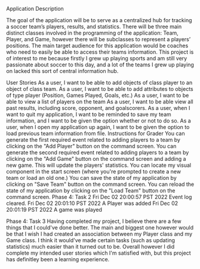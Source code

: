 Application Description

The goal of the application will be to serve as a centralized hub for tracking a soccer team’s players, results, and statistics. There will be three main distinct classes involved in the programming of the application: Team, Player, and Game, however there will be subclasses to represent a players’ positions. The main target audience for this application would be coaches who need to easily be able to access their teams information. This project is of interest to me because firstly I grew up playing sports and am still very passionate about soccer to this day, and a lot of the teams I grew up playing on lacked this sort of central information hub.

User Stories
As a user, I want to be able to add objects of class player to an object of class team.
As a user, I want to be able to add attributes to objects of type player (Position, Games Played, Goals, etc.)
As a user, I want to be able to view a list of players on the team
As a user, I want to be able view all past results, including score, opponent, and goalscorers.
As a user, when I want to quit my application, I want to be reminded to save my team information, and I want to be given the option whether or not to do so.
As a user, when I open my application up again, I want to be given the option to load previous team information from file.
Instructions for Grader
You can generate the first required event related to adding players to a team by clicking on the "Add Player" button on the command screen.
You can generate the second required event related to adding players to a team by clicking on the "Add Game" button on the command screen and adding a new game. This will update the players' statistics.
You can locate my visual component in the start screen (where you're prompted to create a new team or load an old one.)
You can save the state of my application by clicking on "Save Team" button on the command screen.
You can reload the state of my application by clicking on the "Load Team" button on the command screen.
Phase 4: Task 2
Fri Dec 02 20:00:57 PST 2022 Event log cleared. Fri Dec 02 20:01:10 PST 2022 A Player was added Fri Dec 02 20:01:19 PST 2022 A game was played

Phase 4: Task 3
Having completed my project, I believe there are a few things that I could've done better. The main and biggest one however would be that I wish I had created an association between my Player class and my Game class. I think it would've made certain tasks (such as updating statistics) much easier than it turned out to be. Overall however I did complete my intended user stories which I'm satisfied with, but this project has definitley been a learning experience.
